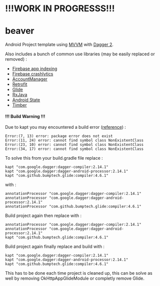 # !!!WORK IN PROGRESSS!!!

# beaver

Android Project template using [MVVM](https://developer.android.com/topic/libraries/architecture/index.html) with [Dagger 2](https://github.com/google/dagger).

Also includes a bunch of common use libraries (may be easily replaced or removed) :
- [Firebase app indexing](https://firebase.google.com/docs/app-indexing/)
- [Firebase crashlytics](https://firebase.google.com/docs/crashlytics/)
- [AccountManager](https://developer.android.com/reference/android/accounts/AccountManager.html)
- [Retrofit](https://github.com/square/retrofit)
- [Glide](https://github.com/bumptech/glide)
- [RxJava](https://github.com/ReactiveX/RxJava)
- [Android State](https://github.com/evernote/android-state)
- [Timber](https://github.com/JakeWharton/timber)

#### !!! Build Warning !!!

Due to kapt you may encountered a build error ([reference](https://github.com/gen0083/KotlinDaggerDataBinding/blob/master/README.md#what-causes)) :
   
    Error:(7, 13) error: package error does not exist
    Error:(11, 24) error: cannot find symbol class NonExistentClass
    Error:(23, 10) error: cannot find symbol class NonExistentClass
    Error:(34, 17) error: cannot find symbol class NonExistentClass

To solve this from your build.gradle file replace :

    kapt "com.google.dagger:dagger-compiler:2.14.1"
    kapt "com.google.dagger:dagger-android-processor:2.14.1"
    kapt "com.github.bumptech.glide:compiler:4.6.1"
    
with :

    annotationProcessor "com.google.dagger:dagger-compiler:2.14.1"
    annotationProcessor "com.google.dagger:dagger-android-processor:2.14.1"
    annotationProcessor "com.github.bumptech.glide:compiler:4.6.1"
    
Build project again then replace with :

    annotationProcessor "com.google.dagger:dagger-compiler:2.14.1"
    annotationProcessor "com.google.dagger:dagger-android-processor:2.14.1"
    kapt "com.github.bumptech.glide:compiler:4.6.1"
    
Build project again finally replace and build with :   

    kapt "com.google.dagger:dagger-compiler:2.14.1"
    kapt "com.google.dagger:dagger-android-processor:2.14.1"
    kapt "com.github.bumptech.glide:compiler:4.6.1"

This has to be done each time project is cleaned up, this can be solve as well by removing OkHttpAppGlideModule or completly remove Glide.
